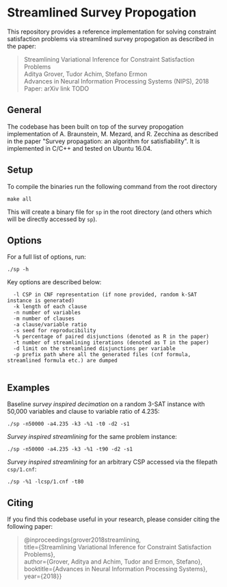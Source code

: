 Streamlined Survey Propogation
============================================

This repository provides a reference implementation for solving constraint satisfaction problems via streamlined survey propogation as described in the paper:


> Streamlining Variational Inference for Constraint Satisfaction Problems  
Aditya Grover, Tudor Achim, Stefano Ermon  
Advances in Neural Information Processing Systems (NIPS), 2018  
Paper: arXiv link TODO

## General

The codebase has been built on top of the survey propogation implementation of A. Braunstein, M. Mezard, and R. Zecchina as described in the paper "Survey propagation: an algorithm for satisfiability". It is implemented in C/C++ and tested on Ubuntu 16.04.

## Setup

To compile the binaries run the following command from the root directory

```
make all
```

This will create a binary file for `sp` in the root directory (and others which will be directly accessed by `sp`).

## Options

For a full list of options, run:

```
./sp -h
```

Key options are described below:

```
  -l CSP in CNF representation (if none provided, random k-SAT instance is generated)
  -k length of each clause 
  -n number of variables 
  -m number of clauses 
  -a clause/variable ratio
  -s seed for reproducibility
  -% percentage of paired disjunctions (denoted as R in the paper)
  -t number of streamlining iterations (denoted as T in the paper)
  -d limit on the streamlined disjunctions per variable
  -p prefix path where all the generated files (cnf formula, streamlined formula etc.) are dumped
  
```

## Examples

Baseline *survey inspired decimation* on a random 3-SAT instance with 50,000 variables and clause to variable ratio of 4.235:

```
./sp -n50000 -a4.235 -k3 -%1 -t0 -d2 -s1
```

*Survey inspired streamlining* for the same problem instance:

```
./sp -n50000 -a4.235 -k3 -%1 -t90 -d2 -s1
```

*Survey inspired streamlining* for an arbitrary CSP accessed via the filepath `csp/1.cnf`:

```
./sp -%1 -lcsp/1.cnf -t80
```


## Citing

If you find this codebase useful in your research, please consider citing the following paper:


>@inproceedings{grover2018streamlining,  
  title={Streamlining Variational Inference for Constraint Satisfaction Problems},  
  author={Grover, Aditya and Achim, Tudor and Ermon, Stefano},  
  booktitle={Advances in Neural Information Processing Systems},  
  year={2018}}